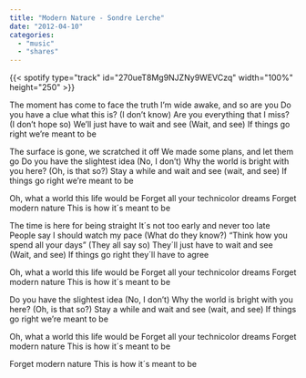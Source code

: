 ```yaml
---
title: "Modern Nature - Sondre Lerche"
date: "2012-04-10"
categories:
  - "music"
  - "shares"
---
```


{{< spotify type="track" id="270ueT8Mg9NJZNy9WEVCzq" width="100%" height="250" >}}

The moment has come to face the truth
I’m wide awake, and so are you
Do you have a clue what this is? (I don’t know)
Are you everything that I miss? (I don’t hope so)
We’ll just have to wait and see (Wait, and see)
If things go right we’re meant to be

The surface is gone, we scratched it off
We made some plans, and let them go
Do you have the slightest idea (No, I don’t)
Why the world is bright with you here? (Oh, is that so?)
Stay a while and wait and see (wait, and see)
If things go right we’re meant to be

Oh, what a world this life would be
Forget all your technicolor dreams
Forget modern nature
This is how it´s meant to be

The time is here for being straight
It´s not too early and never too late
People say I should watch my pace (What do they know?)
“Think how you spend all your days” (They all say so)
They´ll just have to wait and see (Wait, and see)
If things go right they´ll have to agree

Oh, what a world this life would be
Forget all your technicolor dreams
Forget modern nature
This is how it´s meant to be

Do you have the slightest idea (No, I don’t)
Why the world is bright with you here? (Oh, is that so?)
Stay a while and wait and see (wait, and see)
If things go right we’re meant to be

Oh, what a world this life would be
Forget all your technicolor dreams
Forget modern nature
This is how it´s meant to be

Forget modern nature
This is how it´s meant to be
